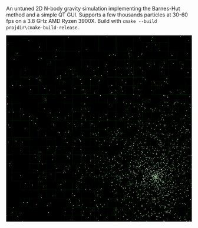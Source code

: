 An untuned 2D N-body gravity simulation implementing the Barnes-Hut method and a simple QT GUI. 
Supports a few thousands particles at 30-60 fps on a 3.8 GHz AMD Ryzen 3900X. 
Build with `cmake --build projdir\cmake-build-release`.

![screenshot](assets/screenshot.png)
